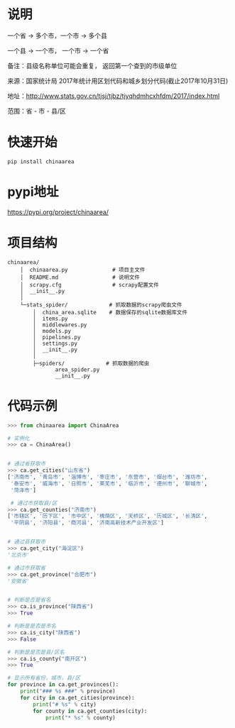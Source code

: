 # 说明

一个省 -> 多个市，一个市 -> 多个县

一个县 -> 一个市， 一个市 -> 一个省

备注：县级名称单位可能会重复， 返回第一个查到的市级单位

来源：国家统计局 2017年统计用区划代码和城乡划分代码(截止2017年10月31日)

地址：http://www.stats.gov.cn/tjsj/tjbz/tjyqhdmhcxhfdm/2017/index.html

范围：省 - 市 - 县/区

# 快速开始

    pip install chinaarea

# pypi地址
https://pypi.org/project/chinaarea/

# 项目结构
```
chinaarea/
    │  chinaarea.py              # 项目主文件
    │  README.md                 # 说明文件
    │  scrapy.cfg                # scrapy配置文件
    │  __init__.py
    │
    └─stats_spider/             # 抓取数据的scrapy爬虫文件
        │  china_area.sqlite    # 数据保存的sqlite数据库文件
        │  items.py
        │  middlewares.py
        │  models.py
        │  pipelines.py
        │  settings.py
        │  __init__.py
        │
        ├─spiders/             # 抓取数据的爬虫
               area_spider.py
               __init__.py
```

# 代码示例
```python
>>> from chinaarea import ChinaArea

# 实例化
>>> ca = ChinaArea()


# 通过省获取市
>>> ca.get_cities("山东省")
['济南市', '青岛市', '淄博市', '枣庄市', '东营市', '烟台市', '潍坊市',
 '泰安市', '威海市', '日照市', '莱芜市', '临沂市', '德州市', '聊城市',
 '菏泽市']

 # 通过市获取县/区
>>> ca.get_counties("济南市")
['市辖区', '历下区', '市中区', '槐荫区', '天桥区', '历城区', '长清区',
 '平阴县', '济阳县', '商河县', '济南高新技术产业开发区']


# 通过县获取市
>>> ca.get_city("海淀区")
'北京市'

# 通过市获取省
>>> ca.get_province("合肥市")
'安徽省'


# 判断是否是省名
>>> ca.is_province("陕西省")
>>> True

# 判断是是否是市名
>>> ca.is_city("陕西省")
>>> False

# 判断是是否是县/区名
>>> ca.is_county("南开区")
>>> True

# 显示所有省份，城市，县/区
for province in ca.get_provinces():
    print("### %s ###" % province)
    for city in ca.get_cities(province):
        print("# %s" % city)
        for county in ca.get_counties(city):
            print("* %s" % county)
```